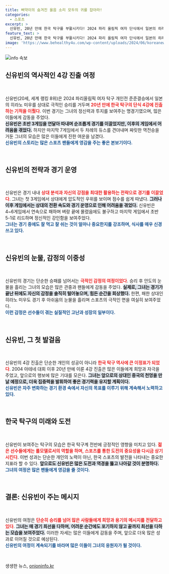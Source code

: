 ```yaml
---
title: 삐약이의 숨겨진 울음 소리 모두의 귀를 잡아라!
categories:
  - 스포츠
excerpt: >
  신유빈, 20년 만에 한국 탁구를 부활시키다! 2024 파리 올림픽 여자 단식에서 일본의 히라노를 꺾고 극적인 4강 진출! 긴박한 접전 속, 안도의 눈물을 흘린 그의 뒷 이야기는?
feature_text: >
  신유빈, 20년 만에 한국 탁구를 부활시키다! 2024 파리 올림픽 여자 단식에서 일본의 히라노를 꺾고 극적인 4강 진출! 긴박한 접전 속, 안도의 눈물을 흘린 그의 뒷 이야기는?
image: 'https://www.behealthy4u.com/wp-content/uploads/2024/06/koreanews.jpg'
---
```


<p><img src="https://www.behealthy4u.com/wp-content/uploads/2024/06/koreanews.jpg" alt="info 속보" /></p>

<h2 data-ke-size="size26">신유빈의 역사적인 4강 진출 여정</h2>

<p data-ke-size="size16">&nbsp;</p>

<p>신유빈(20세, 세계 랭킹 8위)은 2024 파리올림픽 여자 탁구 개인전 준준결승에서 일본의 히라노 미우를 상대로 극적인 승리를 거두며 <b><span style="color: #ee2323;">20년 만에 한국 탁구의 단식 4강에 진출하는 기적을 이뤘다</span></b>. 이번 경기는 그녀의 정신력과 투지를 보여주는 명경기였으며, 많은 이들에게 감동을 주었다.<br> <b><span style="background-color: #21538527;">신유빈은 초반 3게임을 연달아 따내며 순조롭게 경기를 이끌었지만, 이후의 게임에서 어려움을 겪었다.</span></b> 하지만 마지막 7게임에서 두 차례의 듀스를 견뎌내며 짜릿한 역전승을 거둔 그녀의 모습은 많은 이들에게 진한 여운을 남겼다.<br> <b><span style="color: #1a5490;">신유빈의 스토리는 많은 스포츠 팬들에게 영감을 주는 좋은 본보기이다.</span></b></p>

<p data-ke-size="size16">&nbsp;</p>

<h2 data-ke-size="size26">신유빈의 전략과 경기 운영</h2>

<p data-ke-size="size16">&nbsp;</p>

<p>신유빈은 경기 내내 <b><span style="color: #ee2323;">상대 분석과 자신의 강점을 최대한 활용하는 전략으로 경기를 이끌었다</span></b>. 그녀는 첫 3게임에서 상대에게 압도적인 우위를 보이며 점수를 쉽게 따냈다. <b><span style="background-color: #21538527;">그러나 이후 게임에서는 상대의 전환 속도와 경기 운영으로 인해 어려움을 겪었다.</span></b> 신유빈은 4~6게임에서 연속으로 패하며 벼랑 끝에 몰렸음에도 불구하고 마지막 게임에서 초반 5-1로 리드하며 정신적인 강인함을 보여주었다.<br> <b><span style="color: #1a5490;">그녀는 경기 중에도 잘 먹고 잘 쉬는 것이 얼마나 중요한지를 강조하며, 식사를 매우 신경 쓰고 있다.</span></b></p>

<p data-ke-size="size16">&nbsp;</p>

<h2 data-ke-size="size26">신유빈의 눈물, 감정의 이중성</h2>

<p data-ke-size="size16">&nbsp;</p>

<p>신유빈의 경기는 단순한 승패를 넘어서는 <b><span style="color: #ee2323;">극적인 감정의 여정이었다</span></b>. 승리 후 안도의 눈물을 흘리는 그녀의 모습은 많은 관중과 팬들에게 감동을 주었다. <b><span style="background-color: #21538527;">실제로, 그녀는 경기가 끝난 뒤에도 자신의 감정을 솔직히 털어놓으며, 힘든 순간을 회상했다.</span></b> 한편, 패한 상대인 히라노 미우도 경기 후 아쉬움의 눈물을 흘리며 스포츠의 극적인 면을 여실히 보여주었다.<br> <b><span style="color: #1a5490;">이런 감정은 선수들이 겪는 실질적인 고난과 성장의 일부이다.</span></b></p>

<p data-ke-size="size16">&nbsp;</p>

<h2 data-ke-size="size26">신유빈, 그 첫 발걸음</h2>

<p data-ke-size="size16">&nbsp;</p>

<p>신유빈의 4강 진출은 단순한 개인의 성공이 아니라 <b><span style="color: #ee2323;">한국 탁구 역사에 큰 이정표가 되었다</span></b>. 2004 아테네 대회 이후 20년 만에 이룬 4강 진출은 많은 이들에게 희망과 자극을 주었고, 앞으로의 행보에 많은 기대를 모은다. <b><span style="background-color: #21538527;">그녀는 앞으로의 상대인 중국의 천멍을 만날 예정으로, 더욱 집중력을 발휘하여 좋은 경기력을 유지할 계획이다.</span></b><br> <b><span style="color: #1a5490;">신유빈은 자주 변화하는 경기 환경 속에서 자신의 목표를 이루기 위해 계속해서 노력하고 있다.</span></b></p>

<p data-ke-size="size16">&nbsp;</p>

<h2 data-ke-size="size26">한국 탁구의 미래와 도전</h2>

<p data-ke-size="size16">&nbsp;</p>

<p>신유빈이 보여주는 탁구의 모습은 한국 탁구계 전반에 긍정적인 영향을 미치고 있다. <b><span style="color: #ee2323;">젊은 선수들에게는 롤모델로서의 역할을 하며, 스포츠를 통한 도전의 중요성을 다시금 상기시킨다</span></b>. 이번 성과는 단순한 개인의 노력이 아닌, 한국 스포츠의 발전을 나타내는 중요한 지표라 할 수 있다. <b><span style="background-color: #21538527;">앞으로도 신유빈은 많은 도전과 역경을 뚫고 나아갈 것이 분명하다.</span></b><br> <b><span style="color: #1a5490;">그녀의 여정은 많은 팬들에게 영감을 줄 것이다.</span></b></p>

<p data-ke-size="size16">&nbsp;</p>

<h2 data-ke-size="size26">결론: 신유빈이 주는 메시지</h2>

<p data-ke-size="size16">&nbsp;</p>

<p>신유빈의 여정은 <b><span style="color: #ee2323;">단순히 승리를 넘어 많은 사람들에게 희망과 용기의 메시지를 전달하고 있다</span></b>. <b><span style="background-color: #21538527;">그녀는 매 경기 최선을 다하며, 어려운 순간에도 포기하지 않고 끝까지 최선을 다하는 모습을 보여주었다.</span></b> 이러한 자세는 많은 이들에게 감동을 주며, 앞으로 더욱 많은 성과로 이어질 것으로 예상된다.<br> <b><span style="color: #1a5490;">신유빈의 여정이 계속되기를 바라며 많은 이들이 그녀의 응원자가 될 것이다.</span></b></p>

<p data-ke-size="size16">&nbsp;</p>
생생한 뉴스, <a href="https://onioninfo.kr" rel="dofollow">onioninfo.kr</a>


